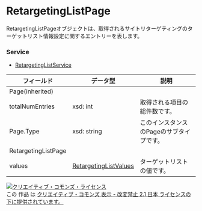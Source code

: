# RetargetingListPage
RetargetingListPageオブジェクトは、取得されるサイトリターゲティングのターゲットリスト情報設定に関するエントリーを表します。
### Service
+ [RetargetingListService](../services/RetargetingListService.md)

| フィールド | データ型 | 説明 | 
|---|---|---|
| Page(inherited)|||
| totalNumEntries| xsd: int| 取得される項目の総件数です。 |
| Page.Type| xsd: string| このインスタンスのPageのサブタイプです。 |
| RetargetingListPage|||
| values| <a href="./RetargetingListValues.md">RetargetingListValues</a>| ターゲットリストの値です。 |
<a rel="license" href="http://creativecommons.org/licenses/by-nd/2.1/jp/"><img alt="クリエイティブ・コモンズ・ライセンス" style="border-width:0" src="https://i.creativecommons.org/l/by-nd/2.1/jp/88x31.png" /></a><br />この 作品 は <a rel="license" href="http://creativecommons.org/licenses/by-nd/2.1/jp/">クリエイティブ・コモンズ 表示 - 改変禁止 2.1 日本 ライセンスの下に提供されています。</a>
